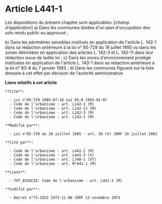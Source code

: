 # Article L441-1

Les dispositions du présent chapitre sont applicables :[*champ    d'application*]    a) Dans les communes dotées d'un plan
d'occupation des sols rendu public ou approuvé ;

b) Dans les périmètres sensibles institués en application de l'article L. 142-1 dans sa rédaction antérieure à la loi n°
85-729 du 18 juillet 1985 ou dans les zones délimitées en application des articles L. 142-3 et L. 142-11 dans leur rédaction
issue de ladite loi ;    c) Dans les zones d'environnement protégé instituées en application de l'article L. 143-1 dans sa
rédaction antérieure à la loi n° 83-8 du 7 janvier 1983 ;    d) Dans les communes figurant sur la liste dressée à cet effet
par décision de l'autorité administrative.

**Liens relatifs à cet article**

	**Cite**:

	  - Loi n°85-729 1985-07-18 Loi 85-8 1983-01-07
	  - Code de l'urbanisme - art. L142-1 (M)
	  - Code de l'urbanisme - art. L142-11 (M)
	  - Code de l'urbanisme - art. L142-3 (M)
	  - Code de l'urbanisme - art. L143-1 (M)

	**Modifié par**:

	  - Loi n°85-729 du 18 juillet 1985 - art. 26 (V) JORF 19 juillet 1983

	**Cité par**:

	  - Code de l'urbanisme - art. L441-2 (M)
	  - Code de l'urbanisme - art. L441-3 (V)
	  - Code de l'urbanisme - art. L740-1 (VT)
	  - Code de l'urbanisme - art. R*441-1 (M)

	**Liens**:

	  - TXT_ASSOCIE: Code de l'urbanisme - art. L441-2 (M)

	**Codifié par**:

	  - Décret n°73-1022 1973-11-08 JORF 13 novembre 1973
